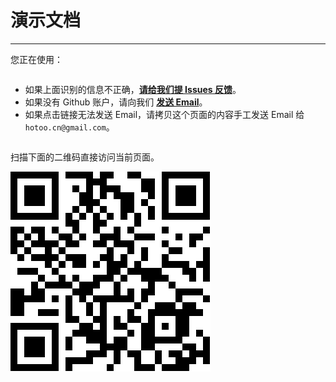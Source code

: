 # 演示文档

---

您正在使用：

<pre id="detector"></pre>

* 如果上面识别的信息不正确，<a id="issues"
  href="https://github.com/aralejs/detector/issues/new"
  target="_blank"><strong>请给我们提 Issues 反馈</strong></a>。
* 如果没有 Github 账户，请向我们 <a id="email" href="mailto:hotoo.cn@gmail.com"
  target="_blank"><strong>发送 Email</strong></a>。
* 如果点击链接无法发送 Email，请拷贝这个页面的内容手工发送 Email 给 `hotoo.cn@gmail.com`。

<pre id="ua"></pre>

<script type="text/javascript">/*<![CDATA[*/
  function isObject(obj){
    return Object.prototype.toString.call(obj) === "[object Object]";
  }
  function expandObject(obj){
    if(!isObject(obj)){return obj;}
    var s = '{';
    for(var k in obj){
      if(obj.hasOwnProperty(k)){
        s += k + ':' + typeof obj[k] + ',';
      }
    }
    s += '}';
    return s;
  }

  seajs.use("../detector", function(detector){

    var OS_ALIAS = {
      // Windows.
      "windows/4.0":  "Windows 95",
      "windows/4.1": "Windows 98",
      "windows/4.9": "Windows ME",
      "windows/5.0":  "Windows 2000",
      "windows/5.1":  "Windows XP",
      "windows/5.2":  "Windows Server 2003",
      "windows/6.0":  "Windows Vista",
      "windows/6.1":  "Windows 7",
      "windows/6.2":  "Windows 8",
      "windows/6.3":  "Windows 8.1",
      // Mac OS X.
      "macosx/10.0": "Mac OS X Cheetah",
      "macosx/10.1": "Mac OS X Puma",
      "macosx/10.2": "Mac OS X Jaguar",
      "macosx/10.3": "Mac OS X Panther",
      "macosx/10.4": "Mac OS X Tiger",
      "macosx/10.5": "Mac OS X Leopard",
      "macosx/10.6": "Mac OS X Snow Leopard",
      "macosx/10.7": "Mac OS X Lion",
      "macosx/10.8": "Mac OS X Mountain Lion",
      "macosx/10.9": "Mac OS X Mavericks",
      "macosx/10.10": "Mac OS X Syrah",
      // Android.
      "android/1.5": "Android Cupcake",
      "android/1.6": "Android Doughnut",
      "android/2.0": "Android Eclair",
      "android/2.1": "Android Eclair",
      "android/2.2": "Android Froyo",
      "android/2.3": "Android Gingerbread",
      "android/3.0": "Android Honeycomb",
      "android/3.1": "Android Honeycomb",
      "android/3.2": "Android Honeycomb",
      "android/4.0": "Android Ice Cream Sandwich",
      "android/4.1": "Android JellyBean",
      "android/4.2": "Android JellyBean",
      "android/4.3": "Android JellyBean",
      "android/4.4": "Android KitKat"
    };

    var detectedInfo = [];
    detectedInfo.push("* 硬件设备："+detector.device.name+" "+detector.device.fullVersion);
    var osAlias = OS_ALIAS[detector.os.name+"/"+(detector.os.fullVersion.split(".").slice(0,2).join("."))] || "N/A";
    detectedInfo.push("* 操作系统："+detector.os.name+" "+detector.os.fullVersion + " ("+osAlias+")");
    detectedInfo.push("* 浏览器："+detector.browser.name+" "+detector.browser.fullVersion+
        (detector.browser.compatible ? "(" + String(detector.browser.fullMode) + " 兼容模式)" : ""));
    detectedInfo.push("* 渲染引擎：" + detector.engine.name + " " + detector.engine.fullVersion +
        (detector.engine.compatible ? "(" + String(detector.engine.fullMode) + " 兼容模式)" : ""));

    document.getElementById("detector").innerHTML = detectedInfo.join("<br />");

    var ext;
    if(!window.external){
      ext = "undefined";
    }if(Object.prototype.toString.call(window.external)==="[object Object]"){
      ext = [];
      try{
        for(var k in window.external){
          ext.push(k+": "+typeof(window.external[k])+
            (window.external.hasOwnProperty(k)?"":"[prototype]"));
        }
      }catch(ex){window.console && console.log("1. "+k+":"+ex.message);}
      ext = "{"+ext.join(", ")+"}";
    }else{
      ext = window.external +"["+typeof(window.external)+"]";
    }
    var info = {
      ua : navigator.userAgent,
      vendor : navigator.vendor,
      vendorSub : navigator.vendorSub,
      platform : navigator.platform,
      external : ext,
      appCodeName : navigator.appCodeName,
      appName : navigator.appName,
      appVersion : navigator.appVersion,
      product : navigator.product,
      productSub : navigator.productSub,
      screenWidth : screen.width,
      screenHeight : screen.height,
      colorDepth : screen.colorDepth,
      documentMode: document.documentMode,
      compatMode: document.compatMode
    };

    var a = [
      "| 字段 | 值 |",
      "|------|----|"
    ];
    for(var k in info){
      if(!info.hasOwnProperty(k)){continue;}
      try{ // IE10 不支持此属性或方法。。。
        a.push("| "+k+" | "+String(info[k])+" |");
      }catch(ex){window.console && console.log("2. "+k+":"+ex.message);}
    }

    document.getElementById("ua").innerHTML = a.join("<br />");
    document.getElementById("email").setAttribute("href",
      "mailto:hotoo.cn@gmail.com?subject=" +
        encodeURIComponent("Detector 识别信息") +
      "&body="+
      encodeURIComponent(
        "请修正我们识别错误的信息：\n\n"+
        "> 注：只需要修改识别错误的部分即可。\n\n"+
        detectedInfo.join("\n")+
        "\n\n=========================\n"+
        "自动识别的原始信息如下（请勿修改）：\n"+a.join("\n")));

    document.getElementById("issues").href = "https://github.com/aralejs/detector/issues/new" +
        "?title=detector%20识别信息"+
        "&body=" +
          encodeURIComponent(
            "请修正我们识别错误的信息：\n\n"+
            "> 注：只需要修改识别错误的部分即可。\n\n"+
            detectedInfo.join("\n") +
            "\n"+
            "\n=========================\n"+
            "自动识别的原始信息如下（请勿修改）：\n\n"+
            detectedInfo.join("\n")+
            "\n\n"+
            a.join("\n")
          );
  });
/*]]>*/</script>

扫描下面的二维码直接访问当前页面。

![二维码](code.png)

